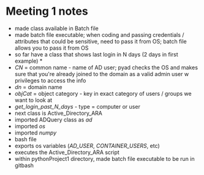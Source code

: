 # Meeting 1 notes
* made class available in Batch file 
* made batch file executable; when coding and passing credentials / attributes that could be sensitive, need to pass it from OS; batch file allows you to pass it from OS
* so far have a class that shows last login in N days (2 days in first example) *
* _CN_ = common name - name of AD user; pyad checks the OS and makes sure that you're already joined to the domain as a valid admin user w privileges to access the info 
* _dn_ = domain name
* _objCat_ = object category - key in exact category of users / groups we want to look at 
* _get_login_past_N_days_ - type = computer or user 
* next class is Active_Directory_ARA
* imported ADQuery class as _ad_ 
* imported _os_ 
* imported _numpy_ 
* bash file 
* exports os variables (_AD_USER_, _CONTAINER_USERS_, etc)
* executes the Active_Directory_ARA script 
* within pythonProject1 directory, made batch file executable to be run in gitbash